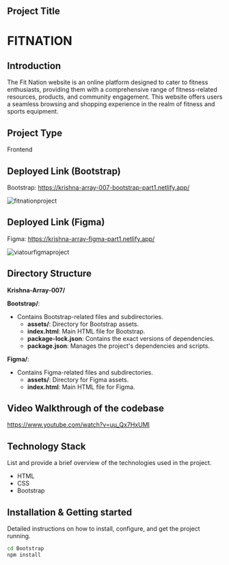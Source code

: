 
## Project Title 
  # FITNATION

## Introduction
The Fit Nation website is an online platform designed to cater to fitness enthusiasts, providing them with a comprehensive range of fitness-related resources, products, and community engagement. 
This website offers users a seamless browsing and shopping experience in the realm of fitness and sports equipment.

## Project Type
Frontend 

## Deployed Link (Bootstrap)
Bootstrap: https://krishna-array-007-bootstrap-part1.netlify.app/

<img src="https://drive.google.com/uc?export=view&id=1lxsuhSZ6vWe8J1T-DnkIrPTuV1MCtU5c" alt="fitnationproject">

## Deployed Link (Figma)
Figma: https://krishna-array-figma-part1.netlify.app/

<img src="https://drive.google.com/uc?export=view&id=1-gFcrfRpq1NSVsxd3Nk1wnRciMGauGZU" alt="viatourfigmaproject">

## Directory Structure

**Krishna-Array-007/**
                                    
**Bootstrap/**:
- Contains Bootstrap-related files and subdirectories.
  - **assets/**: Directory for Bootstrap assets.
  - **index.html**: Main HTML file for Bootstrap.
  - **package-lock.json**: Contains the exact versions of dependencies.
  - **package.json**: Manages the project's dependencies and scripts.

**Figma/**:
- Contains Figma-related files and subdirectories.
  - **assets/**: Directory for Figma assets.
  - **index.html**: Main HTML file for Figma.


  


## Video Walkthrough of the codebase
https://www.youtube.com/watch?v=uu_Qx7HxUMI

## Technology Stack   
List and provide a brief overview of the technologies used in the project.

- HTML
- CSS
- Bootstrap

## Installation & Getting started
Detailed instructions on how to install, configure, and get the project running. 

```bash
cd Bootstrap
npm install 
```

